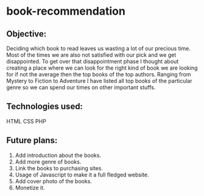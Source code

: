 # book-recommendation
## Objective:
Deciding which book to read leaves us wasting a lot of our precious time. Most of the times we are also not satisfied with our pick and we get disappointed.
To get over that disappointment phase I thought about creating a place where we can look for the right kind of book we are looking for if not the average then the top books of the top authors. Ranging from Mystery to Fiction to Adventure I have listed all top books of the particular genre so we can spend our times on other important stuffs.

## Technologies used:
HTML
CSS
PHP

## Future plans:
1. Add introduction about the books.
2. Add more genre of books.
3. Link the books to purchasing sites.
4. Usage of Javascript to make it a full fledged website.
5. Add cover photo of the books.
6. Monetize it.
